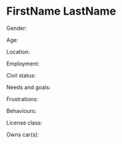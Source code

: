 # FirstName LastName

Gender:

Age:

Location:

Employment:

Civil status:

Needs and goals:

Frustrations:

Behaviours:

License class:

Owns car(s):
